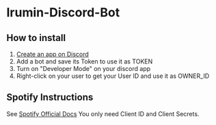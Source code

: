 # Irumin-Discord-Bot

## How to install

1. [Create an app on Discord](https://discord.com/developers/applications)
2. Add a bot and save its Token to use it as TOKEN
3. Turn on "Developer Mode" on your discord app
4. Right-click on your user to get your User ID and use it as OWNER_ID

## Spotify Instructions
See [Spotify Official Docs](https://developer.spotify.com/documentation/general/guides/app-settings/)
You only need Client ID and Client Secrets.
